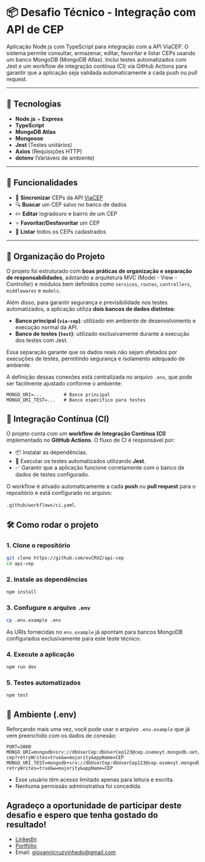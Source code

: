 # 📦 Desafio Técnico - Integração com API de CEP

Aplicação Node.js com TypeScript para integração com a API ViaCEP. O sistema permite consultar, armazenar, editar, favoritar e listar CEPs usando um banco MongoDB (MongoDB Atlas). Inclui testes automatizados com Jest e um workflow de integração contínua (CI) via GitHub Actions para garantir que a aplicação seja validada automaticamente a cada push ou pull request.

---

## 🚀 Tecnologias

- **Node.js** + **Express**
- **TypeScript**
- **MongoDB Atlas**
- **Mongoose**
- **Jest** (Testes unitários)
- **Axios** (Requisições HTTP)
- **dotenv** (Variáveis de ambiente)

---

## 📌 Funcionalidades

- 🔄 **Sincronizar** CEPs da API [ViaCEP](https://viacep.com.br/ws/RS/Porto%20Alegre/Domingos/json/)
- 🔍 **Buscar** um CEP salvo no banco de dados
- ✏️ **Editar** logradouro e bairro de um CEP
- ⭐ **Favoritar/Desfavoritar** um CEP
- 📄 **Listar** todos os CEPs cadastrados

---

## 📂 Organização do Projeto

O projeto foi estruturado com **boas práticas de organização e separação de responsabilidades**, adotando a arquitetura MVC (Model - View - Controller) e módulos bem definidos como `services`, `routes`, `controllers`, `middlewares` e `models`.

Além disso, para garantir segurança e previsibilidade nos testes automatizados, a aplicação utiliza **dois bancos de dados distintos**:

- **Banco principal (`via-cep`)**: utilizado em ambiente de desenvolvimento e execução normal da API.
- **Banco de testes (`test`)**: utilizado exclusivamente durante a execução dos testes com Jest.

Essa separação garante que os dados reais não sejam afetados por execuções de testes, permitindo segurança e isolamento adequado de ambiente.

A definição dessas conexões está centralizada no arquivo `.env`, que pode ser facilmente ajustado conforme o ambiente:

```env
MONGO_URI=...        # Banco principal
MONGO_URI_TEST=...   # Banco específico para testes
```

## 🚀 Integração Contínua (CI)

O projeto conta com um **workflow de Integração Contínua (CI)** implementado no **GitHub Actions**. O fluxo de CI é responsável por:

- 📦 Instalar as dependências.
- 🧪 Executar os testes automatizados utilizando **Jest**.
- ✅ Garantir que a aplicação funcione corretamente com o banco de dados de testes configurado.

O workflow é ativado automaticamente a cada **push** ou **pull request** para o repositório e está configurado no arquivo:

`.github/workflows/ci.yaml`.

## 🛠️ Como rodar o projeto

### 1. Clone o repositório

```bash
git clone https://github.com/euCRUZ/api-cep
cd api-cep
```

### 2. Instale as dependências

```bash
npm install
```

### 3. Confugure o arquivo `.env`

```bash
cp .env.example .env
```

As URIs fornecidas no `env.example` já apontam para bancos MongoDB configurados exclusivamente para este teste técnico.

### 4. Execute a aplicação

```bash
npm run dev
```

### 5. Testes automatizados

```bash
npm test
```

## 🔐 Ambiente (.env)

Reforçando mais uma vez, você pode usar o arquivo `.env.example` que já vem preenchido com os dados de conexão:

```env
PORT=3000
MONGO_URI=mongodb+srv://dbUserCep:dbUserCep123@cep.osemxyt.mongodb.net/via-cep?retryWrites=true&w=majority&appName=CEP
MONGO_URI_TEST=mongodb+srv://dbUserCep:dbUserCep123@cep.osemxyt.mongodb.net/test?retryWrites=true&w=majority&appName=CEP
```

- Esse usuário têm acesso limitado apenas para leitura e escrita.
- Nenhuma permissão administrativa foi concedida.

## Agradeço a oportunidade de participar deste desafio e espero que tenha gostado do resultado!

- [LinkedIn](https://www.linkedin.com/in/eugiovannicruz/)
- [Portfólio](https://crzweb.vercel.app/)
- Email: giovannicruzvinhedo@gmail.com
